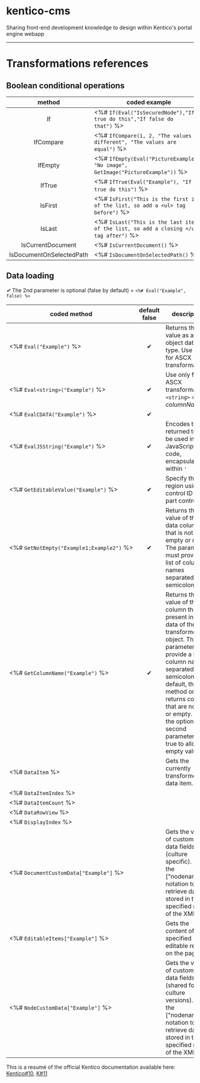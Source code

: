 # kentico-cms
Sharing front-end development knowledge to design within Kentico's portal engine webapp

***

# Transformations references

## Boolean conditional operations

| method | coded example |
| :---: | --- |
| If | <%#&nbsp;`If(Eval("IsSecuredNode"),"If true do this","If false do that")`&nbsp;%> |
| IfCompare | <%#&nbsp;`IfCompare(1, 2, "The values are different", "The values are equal")`&nbsp;%> |
| IfEmpty | <%#&nbsp;`IfEmpty(Eval("PictureExample"), "No image", GetImage("PictureExample"))`&nbsp;%> |
| IfTrue | <%#&nbsp;`IfTrue(Eval("Example"), "If true do this")`&nbsp;%> |
| IsFirst | <%#&nbsp;`IsFirst("This is the first item of the list, so add a <ul> tag before")`&nbsp;%> |
| IsLast | <%#&nbsp;`IsLast("This is the last item of the list, so add a closing </ul> tag after")`&nbsp;%> |
| IsCurrentDocument | <%#&nbsp;`IsCurrentDocument()`&nbsp;%> |
| IsDocumentOnSelectedPath | <%#&nbsp;`IsDocumentOnSelectedPath()`&nbsp;%> |

## Data loading

*✔* The 2nd parameter is optional (false by default) = `<%# Eval("Example", false) %>`

| coded method | default false | description |
| --- | :---: | --- |
| <%#&nbsp;`Eval("Example")`&nbsp;%> | ✔ | Returns the value as an object data type. Use only for ASCX transformations.  |
| <%#&nbsp;`Eval<string>("Example")`&nbsp;%> | ✔ | Use only for ASCX transformations. `<string>` = _columnName_ |
| <%#&nbsp;`EvalCDATA("Example")`&nbsp;%> | ✔ | |
| <%#&nbsp;`EvalJSString("Example")`&nbsp;%> | ✔ | Encodes the returned text to be used in JavaScript code, encapsulated within `'` |
| <%#&nbsp;`GetEditableValue("Example")`&nbsp;%> | ✔ | Specify the region using the control ID (web part control ID) |
| <%#&nbsp;`GetNotEmpty("Example1;Example2")`&nbsp;%> | ✔ | Returns the value of the first data column that is not empty or null. The parameter must provide a list of column names separated by semicolons. |
| <%#&nbsp;`GetColumnName("Example")`&nbsp;%> | ✔ | Returns the value of the first column that is present in the data of the transformed object. The parameter must provide a list of column names separated by semicolons. By default, the method only returns columns that are not null or empty. Set the optional second parameter to true to allow empty values. 
| <%#&nbsp;`DataItem`&nbsp;%> | | Gets the currently transformed data item. |
| <%#&nbsp;`DataItemIndex`&nbsp;%> | | |
| <%#&nbsp;`DataItemCount`&nbsp;%> | | |
| <%#&nbsp;`DataRowView`&nbsp;%> | | |
| <%#&nbsp;`DisplayIndex`&nbsp;%> | | |
| <%#&nbsp;`DocumentCustomData["Example"]`&nbsp;%> | | Gets the value of custom page data fields (culture specific). Use the ["nodename"] notation to retrieve data stored in the specified node of the XML. |
| <%#&nbsp;`EditableItems["Example"]`&nbsp;%> | | Gets the content of the specified editable region on the page. |
| <%#&nbsp;`NodeCustomData["Example"]`&nbsp;%> | | Gets the value of custom page data fields (shared for all culture versions). Use the ["nodename"] notation to retrieve data stored in the specified node of the XML. |

This is a resumé of the official Kentico documentation available here: [Kentico#10](https://docs.kentico.com/k10/developing-websites/loading-and-displaying-data-on-websites/writing-transformations/reference-transformation-methods), [K#11](https://docs.kentico.com/k11/developing-websites/loading-and-displaying-data-on-websites/writing-transformations/reference-transformation-methods)
